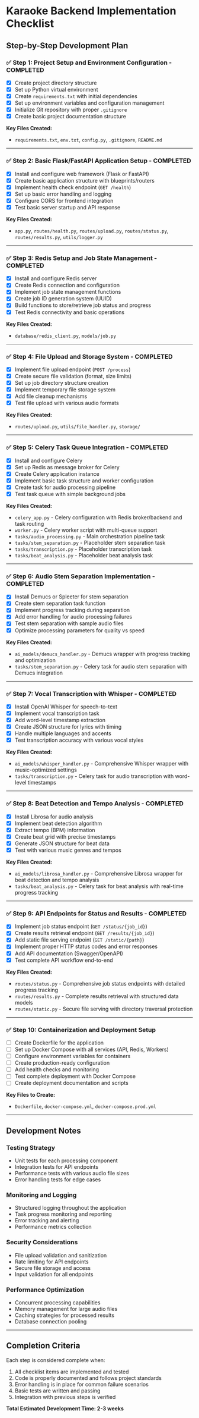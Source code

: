 # Karaoke Backend Implementation Checklist

## Step-by-Step Development Plan

### ✅ Step 1: Project Setup and Environment Configuration - COMPLETED
- [x] Create project directory structure
- [x] Set up Python virtual environment
- [x] Create `requirements.txt` with initial dependencies
- [x] Set up environment variables and configuration management
- [x] Initialize Git repository with proper `.gitignore`
- [x] Create basic project documentation structure

**Key Files Created:**
- `requirements.txt`, `env.txt`, `config.py`, `.gitignore`, `README.md`

---

### ✅ Step 2: Basic Flask/FastAPI Application Setup - COMPLETED
- [x] Install and configure web framework (Flask or FastAPI)
- [x] Create basic application structure with blueprints/routers
- [x] Implement health check endpoint (`GET /health`)
- [x] Set up basic error handling and logging
- [x] Configure CORS for frontend integration
- [x] Test basic server startup and API response

**Key Files Created:**
- `app.py`, `routes/health.py`, `routes/upload.py`, `routes/status.py`, `routes/results.py`, `utils/logger.py`

---

### ✅ Step 3: Redis Setup and Job State Management - COMPLETED
- [x] Install and configure Redis server
- [x] Create Redis connection and configuration
- [x] Implement job state management functions
- [x] Create job ID generation system (UUID)
- [x] Build functions to store/retrieve job status and progress
- [x] Test Redis connectivity and basic operations

**Key Files Created:**
- `database/redis_client.py`, `models/job.py`

---

### ✅ Step 4: File Upload and Storage System - COMPLETED
- [x] Implement file upload endpoint (`POST /process`)
- [x] Create secure file validation (format, size limits)
- [x] Set up job directory structure creation
- [x] Implement temporary file storage system
- [x] Add file cleanup mechanisms
- [x] Test file upload with various audio formats

**Key Files Created:**
- `routes/upload.py`, `utils/file_handler.py`, `storage/`

---

### ✅ Step 5: Celery Task Queue Integration - COMPLETED
- [x] Install and configure Celery
- [x] Set up Redis as message broker for Celery
- [x] Create Celery application instance
- [x] Implement basic task structure and worker configuration
- [x] Create task for audio processing pipeline
- [x] Test task queue with simple background jobs

**Key Files Created:**
- `celery_app.py` - Celery configuration with Redis broker/backend and task routing
- `worker.py` - Celery worker script with multi-queue support
- `tasks/audio_processing.py` - Main orchestration pipeline task
- `tasks/stem_separation.py` - Placeholder stem separation task  
- `tasks/transcription.py` - Placeholder transcription task
- `tasks/beat_analysis.py` - Placeholder beat analysis task

---

### ✅ Step 6: Audio Stem Separation Implementation - COMPLETED
- [x] Install Demucs or Spleeter for stem separation
- [x] Create stem separation task function
- [x] Implement progress tracking during separation
- [x] Add error handling for audio processing failures
- [x] Test stem separation with sample audio files
- [x] Optimize processing parameters for quality vs speed

**Key Files Created:**
- `ai_models/demucs_handler.py` - Demucs wrapper with progress tracking and optimization
- `tasks/stem_separation.py` - Celery task for audio stem separation with Demucs integration

---

### ✅ Step 7: Vocal Transcription with Whisper - COMPLETED
- [x] Install OpenAI Whisper for speech-to-text
- [x] Implement vocal transcription task
- [x] Add word-level timestamp extraction
- [x] Create JSON structure for lyrics with timing
- [x] Handle multiple languages and accents
- [x] Test transcription accuracy with various vocal styles

**Key Files Created:**
- `ai_models/whisper_handler.py` - Comprehensive Whisper wrapper with music-optimized settings
- `tasks/transcription.py` - Celery task for audio transcription with word-level timestamps

---

### ✅ Step 8: Beat Detection and Tempo Analysis - COMPLETED
- [x] Install Librosa for audio analysis
- [x] Implement beat detection algorithm
- [x] Extract tempo (BPM) information
- [x] Create beat grid with precise timestamps
- [x] Generate JSON structure for beat data
- [x] Test with various music genres and tempos

**Key Files Created:**
- `ai_models/librosa_handler.py` - Comprehensive Librosa wrapper for beat detection and tempo analysis
- `tasks/beat_analysis.py` - Celery task for beat analysis with real-time progress tracking

---

### ✅ Step 9: API Endpoints for Status and Results - COMPLETED
- [x] Implement job status endpoint (`GET /status/{job_id}`)
- [x] Create results retrieval endpoint (`GET /results/{job_id}`)
- [x] Add static file serving endpoint (`GET /static/{path}`)
- [x] Implement proper HTTP status codes and error responses
- [x] Add API documentation (Swagger/OpenAPI)
- [x] Test complete API workflow end-to-end

**Key Files Created:**
- `routes/status.py` - Comprehensive job status endpoints with detailed progress tracking
- `routes/results.py` - Complete results retrieval with structured data models
- `routes/static.py` - Secure file serving with directory traversal protection

---

### ✅ Step 10: Containerization and Deployment Setup
- [ ] Create Dockerfile for the application
- [ ] Set up Docker Compose with all services (API, Redis, Workers)
- [ ] Configure environment variables for containers
- [ ] Create production-ready configuration
- [ ] Add health checks and monitoring
- [ ] Test complete deployment with Docker Compose
- [ ] Create deployment documentation and scripts

**Key Files to Create:**
- `Dockerfile`, `docker-compose.yml`, `docker-compose.prod.yml`

---

## Development Notes

### Testing Strategy
- Unit tests for each processing component
- Integration tests for API endpoints
- Performance tests with various audio file sizes
- Error handling tests for edge cases

### Monitoring and Logging
- Structured logging throughout the application
- Task progress monitoring and reporting
- Error tracking and alerting
- Performance metrics collection

### Security Considerations
- File upload validation and sanitization
- Rate limiting for API endpoints
- Secure file storage and access
- Input validation for all endpoints

### Performance Optimization
- Concurrent processing capabilities
- Memory management for large audio files
- Caching strategies for processed results
- Database connection pooling

---

## Completion Criteria

Each step is considered complete when:
1. All checklist items are implemented and tested
2. Code is properly documented and follows project standards
3. Error handling is in place for common failure scenarios
4. Basic tests are written and passing
5. Integration with previous steps is verified

**Total Estimated Development Time: 2-3 weeks** 